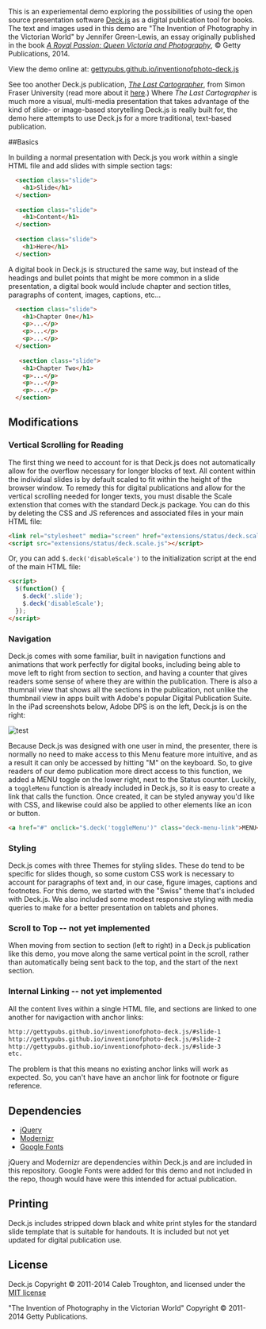 This is an experiemental demo exploring the possibilities of using the open source presentation software [Deck.js](http://imakewebthings.com/deck.js/) as a digital publication tool for books. The text and images used in this demo are "The Invention of Photography in the Victorian World" by Jennifer Green-Lewis, an essay originally published in the book [*A Royal Passion: Queen Victoria and Photography*](http://shop.getty.edu/products/a-royal-passion-queen-victoria-and-photography-978-1606061558), © Getty Publications, 2014.

View the demo online at: [gettypubs.github.io/inventionofphoto-deck.js](http://gettypubs.github.io/inventionofphoto-deck.js)

See too another Deck.js publication, [*The Last Cartographer*](http://digitalpathways.net/lastcartographer/original/), from Simon Fraser University (read more about it [here](http://digitalpathways.net/).) Where *The Last Cartographer* is much more a visual, multi-media presentation that takes advantage of the kind of slide- or image-based storytelling Deck.js is really built for, the demo here attempts to use Deck.js for a more traditional, text-based publication.

##Basics

In building a normal presentation with Deck.js you work within a single HTML file and add slides with simple section tags:

```html
  <section class="slide">
    <h1>Slide</h1>
  </section>
  
  <section class="slide">
    <h1>Content</h1>
  </section>
  
  <section class="slide">
    <h1>Here</h1>
  </section>
```

A digital book in Deck.js is structured the same way, but instead of the headings and bullet points that might be more common in a slide presentation, a digital book would include chapter and section titles, paragraphs of content, images, captions, etc...

```html
  <section class="slide">
    <h1>Chapter One</h1>
    <p>...</p>
    <p>...</p>
    <p>...</p>
  </section>
  
   <section class="slide">
    <h1>Chapter Two</h1>
    <p>...</p>
    <p>...</p>
    <p>...</p>
  </section>
```

## Modifications

### Vertical Scrolling for Reading

The first thing we need to account for is that Deck.js does not automatically allow for the overflow necessary for longer blocks of text. All content within the individual slides is by default scaled to fit within the height of the browser window. To remedy this for digital publications and allow for the vertical scrolling needed for longer texts, you must disable the Scale extenstion that comes with the standard Deck.js package. You can do this by deleting the CSS and JS references and associated files in your main HTML file:

```html
<link rel="stylesheet" media="screen" href="extensions/status/deck.scale.css">
<script src="extensions/status/deck.scale.js"></script>
```

Or, you can add `$.deck('disableScale')` to the initialization script at the end of the main HTML file:

```html
<script>
  $(function() {
    $.deck('.slide');
    $.deck('disableScale');
  });
</script>
```

### Navigation

Deck.js comes with some familiar, built in navigation functions and animations that work perfectly for digital books, including being able to move left to right from section to section, and having a counter that gives readers some sense of where they are within the publication. There is also a thumnail view that shows all the sections in the publication, not unlike the thumbnail view in apps built with Adobe's popular Digital Publication Suite. In the iPad screenshots below, Adobe DPS is on the left, Deck.js is on the right:

![test](https://github.com/gettypubs/inventionofphoto-deck.js/blob/gh-pages/images/readme_01.png)

Because Deck.js was designed with one user in mind, the presenter, there is normally no need to make access to this Menu feature more intuitive, and as a result it can only be accessed by hitting "M" on the keyboard. So, to give readers of our demo publication more direct access to this function, we added a MENU toggle on the lower right, next to the Status counter. Luckily, a `toggleMenu` function is already included in Deck.js, so it is easy to create a link that calls the function. Once created, it can be styled anyway you'd like with CSS, and likewise could also be applied to other elements like an icon or button.

```html
<a href="#" onclick="$.deck('toggleMenu')" class="deck-menu-link">MENU</a>
```

### Styling

Deck.js comes with three Themes for styling slides. These do tend to be specific for slides though, so some custom CSS work is necessary to account for paragraphs of text and, in our case, figure images, captions and footnotes. For this demo, we started with the "Swiss" theme that's included with Deck.js. We also included some modest responsive styling with media queries to make for a better presentation on tablets and phones.

### Scroll to Top -- not yet implemented

When moving from section to section (left to right) in a Deck.js publication like this demo, you move along the same vertical point in the scroll, rather than automatically being sent back to the top, and the start of the next section.

### Internal Linking -- not yet implemented

All the content lives within a single HTML file, and sections are linked to one another for navigaction with anchor links:

```html
http://gettypubs.github.io/inventionofphoto-deck.js/#slide-1
http://gettypubs.github.io/inventionofphoto-deck.js/#slide-2
http://gettypubs.github.io/inventionofphoto-deck.js/#slide-3
etc.
```
The problem is that this means no existing anchor links will work as expected. So, you can't have have an anchor link for footnote or figure reference.

## Dependencies

- [jQuery](http://jquery.com)
- [Modernizr](http://modernizr.com)
- [Google Fonts](https://www.google.com/fonts)

jQuery and Modernizr are dependencies within Deck.js and are included in this repository. Google Fonts were added for this demo and not included in the repo, though would have were this intended for actual publication.

## Printing

Deck.js includes stripped down black and white print styles for the standard slide template that is suitable for handouts. It is included but not yet updated for digital publication use.

## License

Deck.js Copyright © 2011-2014 Caleb Troughton, and licensed under the [MIT license](https://github.com/imakewebthings/deck.js/blob/master/MIT-license.txt)

"The Invention of Photography in the Victorian World" Copyright © 2011-2014 Getty Publications.
